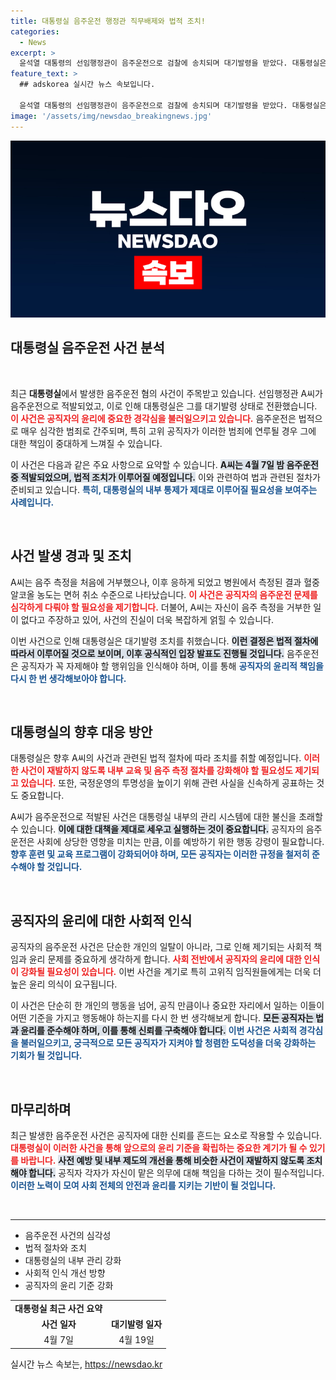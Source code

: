 ```yaml
---
title: 대통령실 음주운전 행정관 직무배제와 법적 조치!
categories:
  - News
excerpt: >
  윤석열 대통령의 선임행정관이 음주운전으로 검찰에 송치되며 대기발령을 받았다. 대통령실은 법적 절차를 통해 조치를 취할 예정이며, A씨는 음주 측정 거부 논란에 휘말렸다. 진실의 전개가 주목된다!
feature_text: >
  ## adskorea 실시간 뉴스 속보입니다.

  윤석열 대통령의 선임행정관이 음주운전으로 검찰에 송치되며 대기발령을 받았다. 대통령실은 법적 절차를 통해 조치를 취할 예정이며, A씨는 음주 측정 거부 논란에 휘말렸다. 진실의 전개가 주목된다!
image: '/assets/img/newsdao_breakingnews.jpg'
---
```


<p><img src="/assets/img/newsdao_breakingnews.jpg" alt="adskorea 속보" /></p>

<h2 data-ke-size="size26">대통령실 음주운전 사건 분석</h2>

<p data-ke-size="size16">&nbsp;</p>

<p data-ke-size="size16">최근 <b>대통령실</b>에서 발생한 음주운전 혐의 사건이 주목받고 있습니다. 선임행정관 A씨가 음주운전으로 적발되었고, 이로 인해 대통령실은 그를 대기발령 상태로 전환했습니다. <b><span style="color: #ee2323;">이 사건은 공직자의 윤리에 중요한 경각심을 불러일으키고 있습니다.</span></b> 음주운전은 법적으로 매우 심각한 범죄로 간주되며, 특히 고위 공직자가 이러한 범죄에 연루될 경우 그에 대한 책임이 중대하게 느껴질 수 있습니다.</p>

<p data-ke-size="size16">이 사건은 다음과 같은 주요 사항으로 요약할 수 있습니다. <b><span style="background-color: #21538527;">A씨는 4월 7일 밤 음주운전 중 적발되었으며, 법적 조치가 이루어질 예정입니다.</span></b> 이와 관련하여 법과 관련된 절차가 준비되고 있습니다. <b><span style="color: #1a5490;">특히, 대통령실의 내부 통제가 제대로 이루어질 필요성을 보여주는 사례입니다.</span></b></p>

<p data-ke-size="size16">&nbsp;</p>

<h2 data-ke-size="size26">사건 발생 경과 및 조치</h2>

<p data-ke-size="size16">A씨는 음주 측정을 처음에 거부했으나, 이후 응하게 되었고 병원에서 측정된 결과 혈중 알코올 농도는 면허 취소 수준으로 나타났습니다. <b><span style="color: #ee2323;">이 사건은 공직자의 음주운전 문제를 심각하게 다뤄야 할 필요성을 제기합니다.</span></b> 더불어, A씨는 자신이 음주 측정을 거부한 일이 없다고 주장하고 있어, 사건의 진실이 더욱 복잡하게 얽힐 수 있습니다.</p>

<p data-ke-size="size16">이번 사건으로 인해 대통령실은 대기발령 조치를 취했습니다. <b><span style="background-color: #21538527;">이런 결정은 법적 절차에 따라서 이루어질 것으로 보이며, 이후 공식적인 입장 발표도 진행될 것입니다.</span></b> 음주운전은 공직자가 꼭 자제해야 할 행위임을 인식해야 하며, 이를 통해 <b><span style="color: #1a5490;">공직자의 윤리적 책임을 다시 한 번 생각해보아야 합니다.</span></b></p>

<p data-ke-size="size16">&nbsp;</p>

<h2 data-ke-size="size26">대통령실의 향후 대응 방안</h2>

<p data-ke-size="size16">대통령실은 향후 A씨의 사건과 관련된 법적 절차에 따라 조치를 취할 예정입니다. <b><span style="color: #ee2323;">이러한 사건이 재발하지 않도록 내부 교육 및 음주 측정 절차를 강화해야 할 필요성도 제기되고 있습니다.</span></b> 또한, 국정운영의 투명성을 높이기 위해 관련 사실을 신속하게 공표하는 것도 중요합니다.</p>

<p data-ke-size="size16">A씨가 음주운전으로 적발된 사건은 대통령실 내부의 관리 시스템에 대한 불신을 초래할 수 있습니다. <b><span style="background-color: #21538527;">이에 대한 대책을 제대로 세우고 실행하는 것이 중요합니다.</span></b> 공직자의 음주운전은 사회에 상당한 영향을 미치는 만큼, 이를 예방하기 위한 행동 강령이 필요합니다. <b><span style="color: #1a5490;">향후 훈련 및 교육 프로그램이 강화되어야 하며, 모든 공직자는 이러한 규정을 철저히 준수해야 할 것입니다.</span></b></p>

<p data-ke-size="size16">&nbsp;</p>

<h2 data-ke-size="size26">공직자의 윤리에 대한 사회적 인식</h2>

<p data-ke-size="size16">공직자의 음주운전 사건은 단순한 개인의 일탈이 아니라, 그로 인해 제기되는 사회적 책임과 윤리 문제를 중요하게 생각하게 합니다. <b><span style="color: #ee2323;">사회 전반에서 공직자의 윤리에 대한 인식이 강화될 필요성이 있습니다.</span></b> 이번 사건을 계기로 특히 고위직 임직원들에게는 더욱 더 높은 윤리 의식이 요구됩니다.</p>

<p data-ke-size="size16">이 사건은 단순히 한 개인의 행동을 넘어, 공직 만큼이나 중요한 자리에서 일하는 이들이 어떤 기준을 가지고 행동해야 하는지를 다시 한 번 생각해보게 합니다. <b><span style="background-color: #21538527;">모든 공직자는 법과 윤리를 준수해야 하며, 이를 통해 신뢰를 구축해야 합니다.</span></b> <b><span style="color: #1a5490;">이번 사건은 사회적 경각심을 불러일으키고, 궁극적으로 모든 공직자가 지켜야 할 청렴한 도덕성을 더욱 강화하는 기회가 될 것입니다.</span></b></p>

<p data-ke-size="size16">&nbsp;</p>

<h2 data-ke-size="size26">마무리하며</h2>

<p data-ke-size="size16">최근 발생한 음주운전 사건은 공직자에 대한 신뢰를 흔드는 요소로 작용할 수 있습니다. <b><span style="color: #ee2323;">대통령실이 이러한 사건을 통해 앞으로의 윤리 기준을 확립하는 중요한 계기가 될 수 있기를 바랍니다.</span></b> <b><span style="background-color: #21538527;">사전 예방 및 내부 제도의 개선을 통해 비슷한 사건이 재발하지 않도록 조치해야 합니다.</span></b> 공직자 각자가 자신이 맡은 의무에 대해 책임을 다하는 것이 필수적입니다. <b><span style="color: #1a5490;">이러한 노력이 모여 사회 전체의 안전과 윤리를 지키는 기반이 될 것입니다.</span></b></p>

<p data-ke-size="size16">&nbsp;</p>

<hr />

<ul>
    <li>음주운전 사건의 심각성</li>
    <li>법적 절차와 조치</li>
    <li>대통령실의 내부 관리 강화</li>
    <li>사회적 인식 개선 방향</li>
    <li>공직자의 윤리 기준 강화</li>
</ul>

<table style="width: 100%">
    <tr>
        <td style="text-align: center; height: 17px;"><b>대통령실 최근 사건 요약</b></td>
    </tr>
    <tr>
        <td style="text-align: center; height: 17px;"><b>사건 일자</b></td>
        <td style="text-align: center; height: 17px;"><b>대기발령 일자</b></td>
    </tr>
    <tr>
        <td style="text-align: center; height: 17px;">4월 7일</td>
        <td style="text-align: center; height: 17px;">4월 19일</td>
    </tr>
</table>
실시간 뉴스 속보는, <a href="https://newsdao.kr" rel="dofollow">https://newsdao.kr</a>


